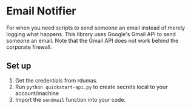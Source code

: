# Email Notifier

For when you need scripts to send someone an email instead of merely logging what happens. This library uses Google's Gmail API to send someone an email. Note that the Gmail API does not work behind the corporate firewall.

## Set up
1. Get the credentials from rdumas.
2. Run `python quickstart-api.py` to create secrets local to your account/machine
3. Import the `sendmail` function into your code.

